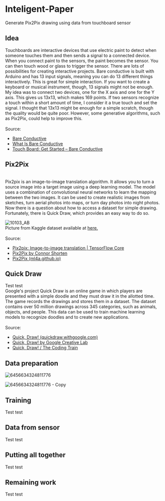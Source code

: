# Inteligent-Paper
Generate Pix2Pix drawing using data from touchboard sensor
<h2> Idea </h2>
Touchboards are interactive devices that use electric paint to detect when someone touches them and then sends a signal to a connected device. When you connect paint to the sensors, the paint becomes the sensor. You can then touch wood or glass to trigger the sensor. There are lots of possibilities for creating interactive projects. Bare conductive is built with Arduino and has 13 input signals, meaning you can do 13 different things interactively. This is great for simple interaction. If you want to create a keyboard or musical instrument, though, 13 signals might not be enough. My idea was to connect two devices, one for the X axis and one for the Y axis. This gives us 13x13, which makes 169 points. If two sensors recognize a touch within a short amount of time, I consider it a true touch and set the signal. I thought that 13x13 might be enough for a simple scratch, though the quality would be quite poor. However, some generative algorithms, such as Pix2Pix, could help to improve this.<br>
<br>
Source:<br>
<ul>
  <li> <a href="https://www.bareconductive.com/"> Bare Conductive</a></li>
  <li>  <a href="https://www.bareconductive.com/pages/what-is-bare-conductive">What Is Bare Conductive</a></li>
  <li>  <a href="https://www.bareconductive.com/pages/touch-board-get-started">Touch Board: Get Started – Bare Conductive</a></li>
</ul>  
<h2> Pix2Pix </h2>
<br>
Pix2pix is an image-to-image translation algorithm. It allows you to turn a source image into a target image using a deep learning model. The model uses a combination of convolutional neural networks to learn the mapping between the two images. It can be used to create realistic images from sketches, turn aerial photos into maps, or turn day photos into night photos. Now there is a question about how to access a dataset for simple drawing. Fortunately, there is Quick Draw, which provides an easy way to do so.<br>

![10103_AB](https://user-images.githubusercontent.com/40691316/215875303-5ba19288-9ca5-444a-b393-819a0291b6aa.jpg)
<br>
Picture from Kaggle dataset available at <a href="https://www.kaggle.com/datasets/vikramtiwari/pix2pix-dataset">here.</a> <br>
<br>
Source:
<ul>
  <li> <a href="https://www.tensorflow.org/tutorials/generative/pix2pix">Pix2pix: Image-to-image translation | TensorFlow Core</a></li>
  <li>  <a href="https://towardsdatascience.com/pix2pix-869c17900998">Pix2Pix by Connor Shorten </a></li>
  <li>  <a href="https://ml4a.github.io/guides/Pix2Pix/">Pix2Pix (ml4a.github.io)</a></li>
</ul>  
<h2> Quick Draw </h2>
Test test<br>
Google's project Quick Draw is an online game in which players are presented with a simple doodle and they must draw it in the allotted time. The game records the drawings and stores them in a dataset. The dataset contains over 50 million drawings across 345 categories, such as animals, objects, and people. This data can be used to train machine learning models to recognize doodles and to create new applications.<br>
<br>
Source:<br>
<ul>
  <li> <a href="https://quickdraw.withgoogle.com/">Quick, Draw! (quickdraw.withgoogle.com)</a></li>
  <li>  <a href="https://experiments.withgoogle.com/quick-draw">Quick, Draw! by Google Creative Lab</a></li>
  <li>  <a href="https://thecodingtrain.com/challenges/122-quick-draw">Quick, Draw! / The Coding Train</a></li>
</ul>  
<h2> Data preparation </h2>

![6456634324811776](https://user-images.githubusercontent.com/40691316/215863505-edfd764a-0e36-47d9-9091-1deb0f0471b8.jpg)

![6456634324811776 - Copy](https://user-images.githubusercontent.com/40691316/215863552-c89f43ba-f5dd-45a8-b6d7-2d42690065f1.jpg)
<h2> Training </h2>
Test test
<h2> Data from sensor </h2>
Test test
<h2> Putting all together </h2>
Test test
<h2> Remaining work </h2>
Test test
